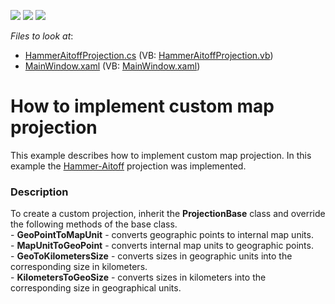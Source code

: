 <!-- default badges list -->
![](https://img.shields.io/endpoint?url=https://codecentral.devexpress.com/api/v1/VersionRange/128571617/21.1.5%2B)
[![](https://img.shields.io/badge/Open_in_DevExpress_Support_Center-FF7200?style=flat-square&logo=DevExpress&logoColor=white)](https://supportcenter.devexpress.com/ticket/details/T200978)
[![](https://img.shields.io/badge/📖_How_to_use_DevExpress_Examples-e9f6fc?style=flat-square)](https://docs.devexpress.com/GeneralInformation/403183)
<!-- default badges end -->
<!-- default file list -->
*Files to look at*:

* [HammerAitoffProjection.cs](./CS/CustomProjection/HammerAitoffProjection.cs) (VB: [HammerAitoffProjection.vb](./VB/CustomProjection/HammerAitoffProjection.vb))
* [MainWindow.xaml](./CS/CustomProjection/MainWindow.xaml) (VB: [MainWindow.xaml](./VB/CustomProjection/MainWindow.xaml))
<!-- default file list end -->
# How to implement custom map projection


This example describes how to implement custom map projection. In this example the <a href="http://paulbourke.net/geometry/transformationprojection/">Hammer-Aitoff</a> projection was implemented.


<h3>Description</h3>

To&nbsp;create a custom projection, inherit the&nbsp;<strong>ProjectionBase</strong>&nbsp;class and override the following methods of the base class.<br />- <strong>GeoPointToMapUnit</strong>&nbsp;- converts geographic points to internal map units.<br />-&nbsp;<strong>MapUnitToGeoPoint</strong> - converts internal map units to geographic points.<br />- <strong>GeoToKilometersSize</strong>&nbsp;- converts sizes in geographic units into the corresponding size&nbsp;in kilometers.<br />- <strong>KilometersToGeoSize</strong>&nbsp;- converts sizes in kilometers into the corresponding size&nbsp;in geographical units.

<br/>


